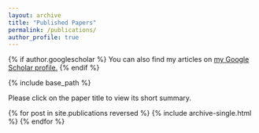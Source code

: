 ```yaml
---
layout: archive
title: "Published Papers"
permalink: /publications/
author_profile: true
---
```


{% if author.googlescholar %}
  You can also find my articles on <u><a href="{{author.googlescholar}}">my Google Scholar profile</a>.</u>
{% endif %}

{% include base_path %}

Please click on the paper title to view its short summary.

{% for post in site.publications reversed %}
  {% include archive-single.html %}
{% endfor %}
